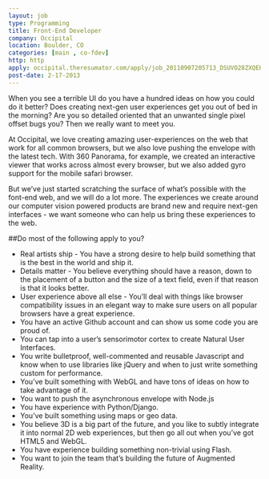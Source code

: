 ```yaml
---
layout: job
type: Programming
title: Front-End Developer
company: Occipital
location: Boulder, CO
categories: [main , co-fdev]
http: http
apply: occipital.theresumator.com/apply/job_20110907205713_DSUVO28ZXQEHR0UI/FrontEnd-Developer.html?source=WorkCreative.net
post-date: 2-17-2013
---
```


When you see a terrible UI do you have a hundred ideas on how you could do it better? Does creating next-gen user experiences get you out of bed in the morning? Are you so detailed oriented that an unwanted single pixel offset bugs you? Then we really want to meet you.

At Occipital, we love creating amazing user-experiences on the web that work for all common browsers, but we also love pushing the envelope with the latest tech. With 360 Panorama, for example, we created an interactive viewer that works across almost every browser, but we also added gyro support for the mobile safari browser.

But we’ve just started scratching the surface of what’s possible with the font-end web, and we will do a lot more. The experiences we create around our computer vision powered products are brand new and require next-gen interfaces - we want someone who can help us bring these experiences to the web.

##Do most of the following apply to you?

* Real artists ship - You have a strong desire to help build something that is the best in the world and ship it.
* Details matter - You believe everything should have a reason, down to the placement of a button and the size of a text field, even if that reason is that it looks better.
* User experience above all else - You’ll deal with things like browser compatibility issues in an elegant way to make sure users on all popular browsers have a great experience.
* You have an active Github account and can show us some code you are proud of.
* You can tap into a user’s sensorimotor cortex to create Natural User Interfaces.
* You write bulletproof, well-commented and reusable Javascript and know when to use libraries like jQuery and when to just write something custom for performance.
* You’ve built something with WebGL and have tons of ideas on how to take advantage of it.
* You want to push the asynchronous envelope with Node.js
* You have experience with Python/Django.
* You’ve built something using maps or geo data.
* You believe 3D is a big part of the future, and you like to subtly integrate it into normal 2D web experiences, but then go all out when you’ve got HTML5 and WebGL.
* You have experience building something non-trivial using Flash.
* You want to join the team that’s building the future of Augmented Reality.

